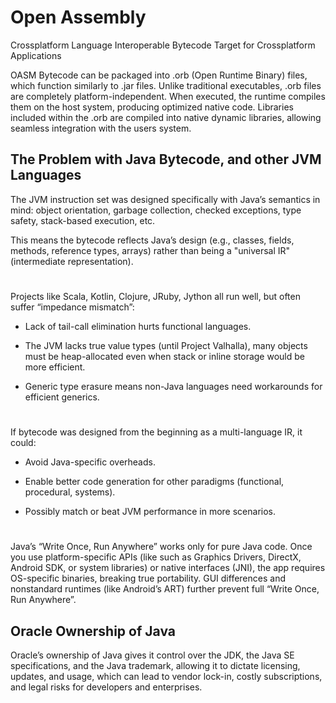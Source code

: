 # Open Assembly
Crossplatform Language Interoperable Bytecode Target for Crossplatform Applications

OASM Bytecode can be packaged into .orb (Open Runtime Binary) files, which function similarly to .jar files. Unlike traditional executables, .orb files are completely platform-independent. When executed, the runtime compiles them on the host system, producing optimized native code. Libraries included within the .orb are compiled into native dynamic libraries, allowing seamless integration with the users system.

## The Problem with Java Bytecode, and other JVM Languages

The JVM instruction set was designed specifically with Java’s semantics in mind: object orientation, garbage collection, checked exceptions, type safety, stack-based execution, etc.

This means the bytecode reflects Java’s design (e.g., classes, fields, methods, reference types, arrays) rather than being a "universal IR" (intermediate representation).

#

Projects like Scala, Kotlin, Clojure, JRuby, Jython all run well, but often suffer “impedance mismatch”:

- Lack of tail-call elimination hurts functional languages.

- The JVM lacks true value types (until Project Valhalla), many objects must be heap-allocated even when stack or inline storage would be more efficient.

- Generic type erasure means non-Java languages need workarounds for efficient generics.

#

If bytecode was designed from the beginning as a multi-language IR, it could:
  
- Avoid Java-specific overheads.

- Enable better code generation for other paradigms (functional, procedural, systems).

- Possibly match or beat JVM performance in more scenarios.

#

Java’s “Write Once, Run Anywhere” works only for pure Java code. Once you use platform-specific APIs (like such as Graphics Drivers, DirectX, Android SDK, or system libraries) or native interfaces (JNI), the app requires OS-specific binaries, breaking true portability. GUI differences and nonstandard runtimes (like Android’s ART) further prevent full “Write Once, Run Anywhere”.

## Oracle Ownership of Java

Oracle’s ownership of Java gives it control over the JDK, the Java SE specifications, and the Java trademark, allowing it to dictate licensing, updates, and usage, which can lead to vendor lock-in, costly subscriptions, and legal risks for developers and enterprises.
